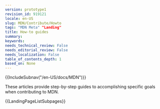 ```yaml
---
version: prototype1
revision_id: 919121
locale: en-US
slug: MDN/Contribute/Howto
tags: "MDN Meta" "Landing"
title: How-to guides
summary: 
keywords: 
needs_technical_review: False
needs_editorial_review: False
needs_localization: False
table_of_contents_depth: 1
based_on: None
---
```

<div>{{IncludeSubnav("/en-US/docs/MDN")}}</div>

<p>These articles provide step-by-step guides to accomplishing specific goals when contributing to MDN.</p>

<p>{{LandingPageListSubpages}}</p>

